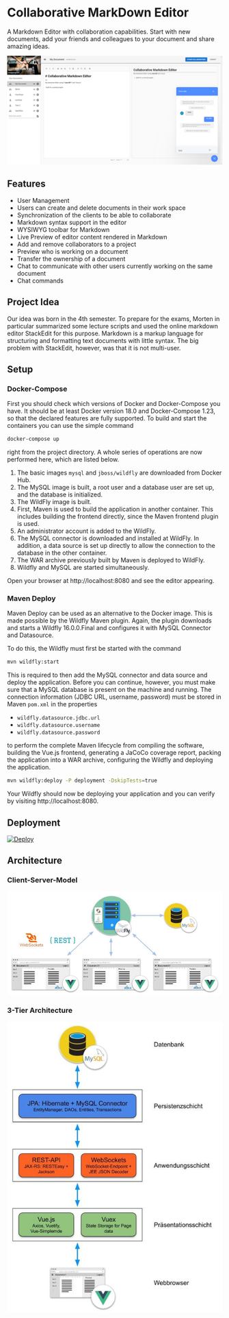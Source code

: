 # Collaborative MarkDown Editor

A Markdown Editor with collaboration capabilities. Start with new documents, add your friends and
colleagues to your document and share amazing ideas.

![Exemplary View of the Application](resources/AppExampleDisplay.png)

## Features

* User Management
* Users can create and delete documents in their work space
* Synchronization of the clients to be able to collaborate
* Markdown syntax support in the editor
* WYSIWYG toolbar for Markdown
* Live Preview of editor content rendered in Markdown
* Add and remove collaborators to a project
* Preview who is working on a document
* Transfer the ownership of a document
* Chat to communicate with other users currently working on the same document
* Chat commands

## Project Idea

Our idea was born in the 4th semester. To prepare for the exams, Morten in particular summarized
some lecture scripts and used the online markdown editor StackEdit for this purpose. Markdown is
a markup language for structuring and formatting text documents with little syntax. The big problem
with StackEdit, however, was that it is not multi-user.

## Setup

### Docker-Compose

First you should check which versions of Docker and Docker-Compose you have. It should be at least
Docker version 18.0 and Docker-Compose 1.23, so that the declared features are fully supported. To
build and start the containers you can use the simple command

```bash
docker-compose up
```

right from the project directory. A whole series of operations are now performed here, which are
listed below.

1. The basic images `mysql` and `jboss/wildfly` are downloaded from Docker Hub.
2. The MySQL image is built, a root user and a database user are set up, and the database is
   initialized.
3. The WildFly image is built.
4. First, Maven is used to build the application in another container. This includes building
   the frontend directly, since the Maven frontend plugin is used.
5. An administrator account is added to the WildFly.
6. The MySQL connector is downloaded and installed at WildFly. In addition, a data source is
   set up directly to allow the connection to the database in the other container.
7. The WAR archive previously built by Maven is deployed to WildFly.
8. Wildfly and MySQL are started simultaneously.

Open your browser at http://localhost:8080 and see the editor appearing.

### Maven Deploy

Maven Deploy can be used as an alternative to the Docker image. This is made possible by the
Wildfly Maven plugin. Again, the plugin downloads and starts a Wildfly 16.0.0.Final and
configures it with MySQL Connector and Datasource.

To do this, the Wildfly must first be started with the command

```bash
mvn wildfly:start
```

This is required to then add the MySQL connector and data source and deploy the application.
Before you can continue, however, you must make sure that a MySQL database is present on the
machine and running. The connection information (JDBC URL, username, password) must be stored
in Maven `pom.xml` in the properties

* `wildfly.datasource.jdbc.url`
* `wildfly.datasource.username`
* `wildfly.datasource.password`

to perform the complete Maven lifecycle from compiling the software, building the Vue.js frontend,
generating a JaCoCo coverage report, packing the application into a WAR archive, configuring the
Wildfly and deploying the application.

```bash
mvn wildfly:deploy -P deployment -DskipTests=true
```

Your Wildfly should now be deploying your application and you can verify by visiting http://localhost:8080.

## Deployment

[![Deploy](https://www.herokucdn.com/deploy/button.svg)](https://heroku.com/deploy)

## Architecture

### Client-Server-Model

![Client-Server-Architecture](resources/client-server-architecture.jpg)

### 3-Tier Architecture

![3-Tier Architecture](resources/3-tier-architecture.jpg)
